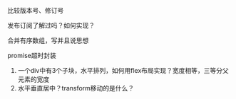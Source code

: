 比较版本号、修订号

发布订阅了解过吗？如何实现？

合并有序数组，写并且说思想

promise超时封装



1. 一个div中有3个子块，水平排列，如何用flex布局实现？宽度相等，三等分父元素的宽度
2. 水平垂直居中？transform移动的是什么？
   
   
   
   
